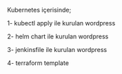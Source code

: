 Kubernetes içerisinde;

1- kubectl apply ile kurulan wordpress

2- helm chart ile kurulan wordpress

3- jenkinsfile ile kurulan wordpress

4- terraform template

